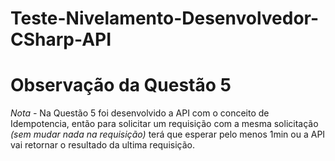 # Teste-Nivelamento-Desenvolvedor-CSharp-API

# Observação da Questão 5
*Nota -* Na Questão 5 foi desenvolvido a API com o conceito de Idempotencia, então para solicitar um requisição com a mesma solicitação *(sem mudar nada na requisição)* terá que esperar pelo menos 1min ou a API
vai retornar o resultado da ultima requisição.
